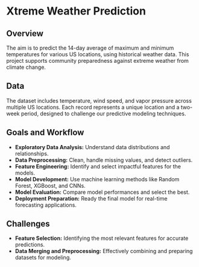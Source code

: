 

# Xtreme Weather Prediction




## Overview
The aim is to predict the 14-day average of maximum and minimum temperatures for various US locations, using historical weather data. This project supports community preparedness against extreme weather from climate change.

## Data
The dataset includes temperature, wind speed, and vapor pressure across multiple US locations. Each record represents a unique location and a two-week period, designed to challenge our predictive modeling techniques.

## Goals and Workflow
- **Exploratory Data Analysis:** Understand data distributions and relationships.
- **Data Preprocessing:** Clean, handle missing values, and detect outliers.
- **Feature Engineering:** Identify and select impactful features for the models.
- **Model Development:** Use machine learning methods like Random Forest, XGBoost, and CNNs.
- **Model Evaluation:** Compare model performances and select the best.
- **Deployment Preparation:** Ready the final model for real-time forecasting applications.

## Challenges
- **Feature Selection:** Identifying the most relevant features for accurate predictions.
- **Data Merging and Preprocessing:** Effectively combining and preparing datasets for modeling.


